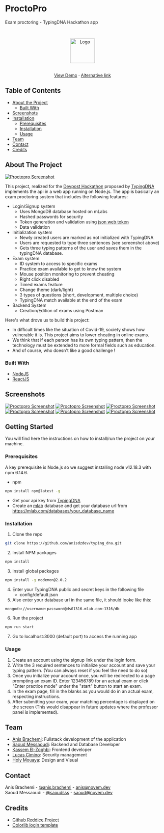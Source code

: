 # ProctoPro
Exam proctoring - TypingDNA Hackathon app




<!-- PROJECT LOGO -->
<br />
<p align="center">
  <img src="server/public/images/icon.png" alt="Logo" width="80" height="80">
  <p align="center">
    <br />
    <a href="https://proctopro.novem.dev/">View Demo</a>
    ·
    <a href="https://exam-proctorer.herokuapp.com/">Alternative link</a>
  </p>
</p>




<!-- TABLE OF CONTENTS -->
## Table of Contents

* [About the Project](#about-the-project)
  * [Built With](#built-with)
* [Screenshots](#screenshots)
* [Installation](#getting-started)
  * [Prerequisites](#prerequisites)
  * [Installation](#installation)
  * [Usage](#usage)
* [Team](#team)
* [Contact](#contact)
* [Credits](#credits)



<!-- ABOUT THE PROJECT -->
## About The Project

[![Proctopro Screenshot][product-screenshot-1]](https://novem.dev)

This project, realized for the [Devpost Hackathon](https://typingdna.devpost.com/) proposed by [TypingDNA](https://www.typingdna.com/) implements the api in a web app running on Node.js. The app is basically an exam proctoring system that includes the following features:
* Login/Signup system
    * Uses MongoDB database hosted on mLabs
    * Hashed passwords for security
    * Token generation and validation using [json web token](https://www.npmjs.com/package/jsonwebtoken)
    * Data validation
* Initialization system
    * Newly created users are marked as not initialized with TypingDNA
    * Users are requested to type three sentences (see screenshot above)
    * Gets three typing patterns of the user and saves them in the typingDNA database.
* Exam system
    * ID system to access to specific exams
    * Practice exam available to get to know the system
    * Mouse position monitoring to prevent cheating
    * Right click disabled
    * Timed exams feature
    * Change theme (dark/light) 
    * 3 types of questions (short, development, multiple choice)
    * TypingDNA match available at the end of the exam
* Backend System
    * Creation/Edition of exams using Postman

Here's what drove us to build this project:
* In difficult times like the situation of Covid-19, society shows how vulnerable it is. This project aims to lower cheating in online exams.
* We think that if each person has its own typing pattern, then the technology must be extended to more formal fields such as education.
* And of course, who doesn't like a good challenge !



### Built With

* [NodeJS](https://nodejs.org/en/)
* [ReactJS](https://reactjs.org/)


<!-- SCREENSHOTS -->
## Screenshots
[![Proctopro Screenshot][product-screenshot-2]](https://novem.dev)
[![Proctopro Screenshot][product-screenshot-3]](https://novem.dev)
[![Proctopro Screenshot][product-screenshot-4]](https://novem.dev)
[![Proctopro Screenshot][product-screenshot-5]](https://novem.dev)
[![Proctopro Screenshot][product-screenshot-6]](https://novem.dev)
[![Proctopro Screenshot][product-screenshot-7]](https://novem.dev)


<!-- GETTING STARTED -->
## Getting Started

You will find here the instructions on how to install/run the project on your machine.

### Prerequisites

A key prerequisite is Node.js so we suggest installing node v12.18.3 with npm 6.14.6.
* npm
```sh
npm install npm@latest -g
```

* Get your api key from [TypingDNA](https://www.typingdna.com/clients/)
* Create an [mlab](https://mlab.com/signup/) database and get your database url from https://mlab.com/databases/your_database_name


### Installation

1. Clone the repo
```sh
git clone https://github.com/anisdzdev/typing_dna.git
```
2. Install NPM packages
```sh
npm install
```
3. Install global packages
```sh
npm install -g nodemon@2.0.2
```
4. Enter your TypingDNA public and secret keys in the following file
    * config/default.json
5. Also enter your database url in the same file, it should looke like this:
```sh
mongodb://username:password@ds01316.mlab.com:1316/db
```
6. Run the project
```sh
npm run start
```
7. Go to localhost:3000 (default port) to access the running app


### Usage
1. Create an account using the signup link under the login form.
2. Write the 3 required sentences to initialize your account and save your typing pattern. (You can always reset if you feel the need to do so)
3. Once you initialize your account once, you will be redirected to a page prompting an exam ID. Enter 123456789 for an actual exam or click "Enter practice mode" under the "start" button to start an exam.
4. In the exam page, fill in the blanks as you would do in an actual exam, respecting instructions.
5. After submitting your exam, your matching percentage is displayed on the screen (This would disappear in future updates where the professor panel is implemented).


<!-- ROADMAP -->
## Team

* [Anis Brachemi](https://github.com/anisdzdev): Fullstack development of the application
* [Saoud Messaoudi](https://github.com/saoudmessaoudi): Backend and Database Developer
* [Kassem El-Zoghbi](https://github.com/NvmKassem): Frontend developer
* [Lucas Cimino](https://github.com/lucas-cimino): Security management
* [Holy Mouaya](https://github.com/Holy-Mouaya): Design and Visual


<!-- CONTACT -->
## Contact

Anis Brachemi - [@anis.brachemi](https://www.instagram.com/anis.brachemi/) - anis@novem.dev <br>
Saoud Messaoudi - [@saoudsss](https://www.instagram.com/saoudsss/) - saoud@novem.dev


<!-- ACKNOWLEDGEMENTS -->
## Credits
* [Github Reddice Project](https://github.com/Remchi/reddice)
* [Colorlib login template](https://colorlib.com/wp/template/login-form-v2/)


<!-- MARKDOWN LINKS & IMAGES -->
<!-- https://www.markdownguide.org/basic-syntax/#reference-style-links -->

[product-screenshot-1]: screenshots/1.png
[product-screenshot-2]: screenshots/2.png
[product-screenshot-3]: screenshots/3.png
[product-screenshot-4]: screenshots/4.png
[product-screenshot-5]: screenshots/5.png
[product-screenshot-6]: screenshots/6.png
[product-screenshot-7]: screenshots/7.png

